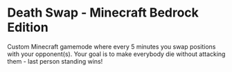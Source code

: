 # Death Swap - Minecraft Bedrock Edition

Custom Minecraft gamemode where every 5 minutes you swap positions with your opponent(s). Your goal is to make everybody die without attacking them - last person standing wins!
